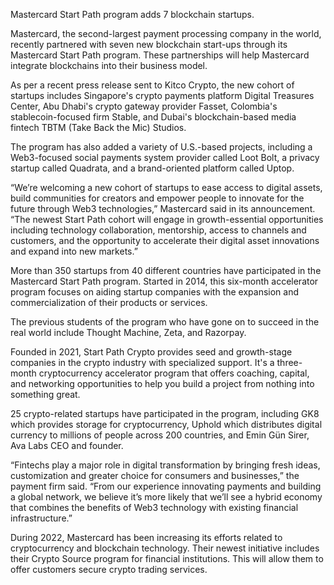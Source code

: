 Mastercard Start Path program adds 7 blockchain startups.

Mastercard, the second-largest payment processing company in the world, recently partnered with seven new blockchain start-ups through its Mastercard Start Path program. These partnerships will help Mastercard integrate blockchains into their business model.

As per a recent press release sent to Kitco Crypto, the new cohort of startups includes Singapore's crypto payments platform Digital Treasures Center, Abu Dhabi's crypto gateway provider Fasset, Colombia's stablecoin-focused firm Stable, and Dubai's blockchain-based media fintech TBTM (Take Back the Mic) Studios.

The program has also added a variety of U.S.-based projects, including a Web3-focused social payments system provider called Loot Bolt, a privacy startup called Quadrata, and a brand-oriented platform called Uptop.

“We’re welcoming a new cohort of startups to ease access to digital assets, build communities for creators and empower people to innovate for the future through Web3 technologies,” Mastercard said in its announcement. “The newest Start Path cohort will engage in growth-essential opportunities including technology collaboration, mentorship, access to channels and customers, and the opportunity to accelerate their digital asset innovations and expand into new markets.”

More than 350 startups from 40 different countries have participated in the Mastercard Start Path program. Started in 2014, this six-month accelerator program focuses on aiding startup companies with the expansion and commercialization of their products or services.

The previous students of the program who have gone on to succeed in the real world include Thought Machine, Zeta, and Razorpay.

Founded in 2021, Start Path Crypto provides seed and growth-stage companies in the crypto industry with specialized support. It's a three-month cryptocurrency accelerator program that offers coaching, capital, and networking opportunities to help you build a project from nothing into something great.

25 crypto-related startups have participated in the program, including GK8 which provides storage for cryptocurrency, Uphold which distributes digital currency to millions of people across 200 countries, and Emin Gün Sirer, Ava Labs CEO and founder.

“Fintechs play a major role in digital transformation by bringing fresh ideas, customization and greater choice for consumers and businesses,” the payment firm said. “From our experience innovating payments and building a global network, we believe it’s more likely that we’ll see a hybrid economy that combines the benefits of Web3 technology with existing financial infrastructure.”

During 2022, Mastercard has been increasing its efforts related to cryptocurrency and blockchain technology. Their newest initiative includes their Crypto Source program for financial institutions. This will allow them to offer customers secure crypto trading services.

